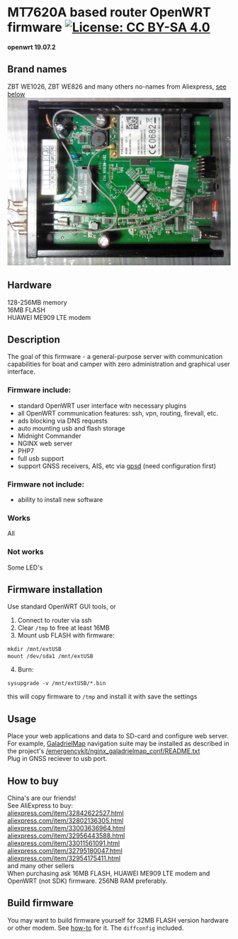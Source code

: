 # MT7620A based router OpenWRT firmware [![License: CC BY-SA 4.0](https://img.shields.io/badge/License-CC%20BY--SA%204.0-lightgrey.svg)](https://creativecommons.org/licenses/by-sa/4.0/)
**openwrt 19.07.2**
## Brand names
ZBT WE1026, ZBT WE826 and many others no-names from Aliexpress, [see below](#how-to-buy)  
![hardware](img/IMG_20190309_020856_1600x1200.jpg)   
## Hardware
128-256MB memory  
16MB FLASH  
HUAWEI ME909 LTE modem  
## Description
The goal of this firmware - a general-purpose server with communication capabilities for boat and camper with zero administration and graphical user interface.  
### Firmware include:  
* standard OpenWRT user interface witn necessary plugins 
* all OpenWRT communication features: ssh, vpn, routing, firevall, etc.
* ads blocking via DNS requests
* auto mounting usb and flash storage
* Midnight Commander
* NGINX web server
* PHP7
* full usb support
* support GNSS receivers, AIS, etc via [gpsd](https://gpsd.io/) (need configuration first)
### Firmware not include:
* ability to install new software
### Works
All
### Not works
Some LED's
## Firmware installation
Use standard OpenWRT GUI tools, or  

1. Connect to router via ssh
2. Clear `/tmp` to free at least 16MB
3. Mount usb FLASH with firmware:  
```
mkdir /mnt/extUSB
mount /dev/sda1 /mnt/extUSB
```
4. Burn:
```
sysupgrade -v /mnt/extUSB/*.bin
```
this will copy firmware to `/tmp` and install it with save the settings
## Usage
Place your web applications and data to SD-card and configure web server.  
For example,  [GaladrielMap](http://galadrielmap.hs-yachten.at/) navigation suite may be installed as described in the project's [/emergencykit/nginx_galadrielmap_conf/README.txt](https://github.com/VladimirKalachikhin/Galadriel-map/tree/master/emergencykit)  
Plug in GNSS reciever to usb port.
## How to buy
China's are our friends!  
See AliExpress to buy:  
[aliexpress.com/item/32842622527.html](https://www.aliexpress.com/item/32842622527.html)  
[aliexpress.com/item/32802136305.html](https://www.aliexpress.com/item/32802136305.html)  
[aliexpress.com/item/33003636964.html](https://www.aliexpress.com/item/33003636964.html)  
[aliexpress.com/item/32956443588.html](https://www.aliexpress.com/item/32956443588.html)  
[aliexpress.com/item/33011561091.html](https://www.aliexpress.com/item/33011561091.html)  
[aliexpress.com/item/32795180047.html](https://www.aliexpress.com/item/32795180047.html)  
[aliexpress.com/item/32954175411.html](https://www.aliexpress.com/item/32954175411.html)  
and many other sellers  
When purchasing ask 16MB FLASH, HUAWEI ME909 LTE modem and OpenWRT (not SDK) firmware. 256NB RAM preferably.
## Build firmware
You may want to build firmware yourself for 32MB FLASH version hardware or other modem. See [how-to](https://openwrt.org/docs/guide-developer/build-system/start) for it. The `diffconfig` included.